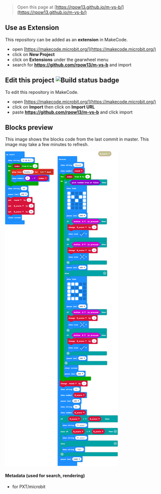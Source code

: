 
> Open this page at [https://rpow13.github.io/m-vs-b/](https://rpow13.github.io/m-vs-b/)

## Use as Extension

This repository can be added as an **extension** in MakeCode.

* open [https://makecode.microbit.org/](https://makecode.microbit.org/)
* click on **New Project**
* click on **Extensions** under the gearwheel menu
* search for **https://github.com/rpow13/m-vs-b** and import

## Edit this project ![Build status badge](https://github.com/rpow13/m-vs-b/workflows/MakeCode/badge.svg)

To edit this repository in MakeCode.

* open [https://makecode.microbit.org/](https://makecode.microbit.org/)
* click on **Import** then click on **Import URL**
* paste **https://github.com/rpow13/m-vs-b** and click import

## Blocks preview

This image shows the blocks code from the last commit in master.
This image may take a few minutes to refresh.

![A rendered view of the blocks](https://github.com/rpow13/m-vs-b/raw/master/.github/makecode/blocks.png)

#### Metadata (used for search, rendering)

* for PXT/microbit
<script src="https://makecode.com/gh-pages-embed.js"></script><script>makeCodeRender("{{ site.makecode.home_url }}", "{{ site.github.owner_name }}/{{ site.github.repository_name }}");</script>
